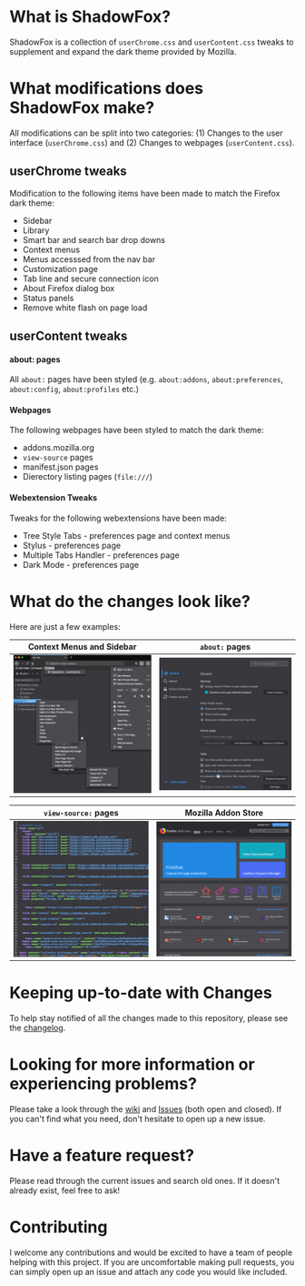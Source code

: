 # What is ShadowFox?

ShadowFox is a collection of `userChrome.css` and `userContent.css` tweaks to supplement and expand the dark theme provided by Mozilla. 

# What modifications does ShadowFox make?

All modifications can be split into two categories: (1) Changes to the user interface (`userChrome.css`) and (2) Changes to webpages (`userContent.css`).

## userChrome tweaks

Modification to the following items have been made to match the Firefox dark theme:

* Sidebar
* Library
* Smart bar and search bar drop downs
* Context menus 
* Menus accesssed from the nav bar
* Customization page
* Tab line and secure connection icon
* About Firefox dialog box
* Status panels
* Remove white flash on page load

## userContent tweaks

#### about: pages

All `about:` pages have been styled (e.g. `about:addons`, `about:preferences`, `about:config`, `about:profiles` etc.)

#### Webpages

The following webpages have been styled to match the dark theme:

* addons.mozilla.org
* `view-source` pages
* manifest.json pages
* Dierectory listing pages (`file:///`)

#### Webextension Tweaks

Tweaks for the following webextensions have been made:

* Tree Style Tabs - preferences page and context menus
* Stylus - preferences page
* Multiple Tabs Handler - preferences page
* Dark Mode - preferences page


# What do the changes look like?

Here are just a few examples:

Context Menus and Sidebar                   | `about:` pages
:------------------------------------------:| :------------------------------------------:                                         
![dark_menus](Screenshots/contextmenus.png) | ![dark_menus](Screenshots/preferences.png)

`view-source:` pages                        | Mozilla Addon Store
:------------------------------------------:| :------------------------------------------:                                         
![dark_menus](Screenshots/viewsource.png)   | ![dark_menus](Screenshots/addons.png)


# Keeping up-to-date with Changes

To help stay notified of all the changes made to this repository, please see the [changelog](changelog.md).

# Looking for more information or experiencing problems?

Please take a look through the [wiki](https://github.com/overdodactyl/ShadowFox/wiki) and [Issues](https://github.com/overdodactyl/ShadowFox/issues?q=is%3Aopen) (both open and closed).  If you can't find what you need, don't hesitate to open up a new issue.  

# Have a feature request?

Please read through the current issues and search old ones.  If it doesn't already exist, feel free to ask!

# Contributing

I welcome any contributions and would be excited to have a team of people helping with this project.  If you are uncomfortable making pull requests, you can simply open up an issue and attach any code you would like included.



